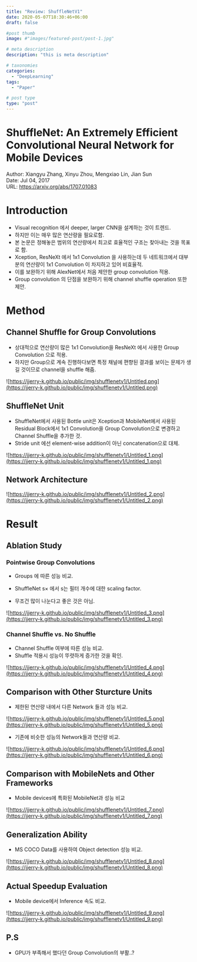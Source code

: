 ```yaml
---
title: "Review: ShuffleNetV1"
date: 2020-05-07T18:30:46+06:00
draft: false

#post thumb
image: #"images/featured-post/post-1.jpg"

# meta description
description: "this is meta description"

# taxonomies
categories:
  - "DeepLearning"
tags:
  - "Paper"

# post type
type: "post"
---
```


# ShuffleNet: An Extremely Efficient Convolutional Neural Network for Mobile Devices

Author: Xiangyu Zhang, Xinyu Zhou, Mengxiao Lin, Jian Sun  
Date: Jul 04, 2017  
URL: https://arxiv.org/abs/1707.01083  

# Introduction

- Visual recognition 에서 deeper, larger CNN을 설계하는 것이 트렌드.
- 하지만 이는 매우 많은 연산량을 필요로함.
- 본 논문은 정해놓은 범위의 연산량에서 최고로 효율적인 구조는 찾아내는 것을 목표로 함.
- Xception, ResNeXt 에서 1x1 Convolution 을 사용하는데 두 네트워크에서 대부분의 연산량이 1x1 Convolution 이 차지하고 있어 비효율적.
- 이를 보완하기 위해 AlexNet에서 처음 제안한 group convolution 적용.
- Group convolution 의 단점을 보완하기 위해 channel shuffle operation 또한 제안.

# Method

## Channel Shuffle for Group Convolutions

- 상대적으로 연산량이 많은 1x1 Convolution을 ResNeXt 에서 사용한 Group Convolution 으로 적용.
- 하지만 Group으로 계속 진행하다보면 특정 채널에 편향된 결과를 보이는 문제가 생길 것이므로 channel을 shuffle 해줌.

![https://jjerry-k.github.io/public/img/shufflenetv1/Untitled.png](https://jjerry-k.github.io/public/img/shufflenetv1/Untitled.png)

## ShuffleNet Unit

- ShuffleNet에서 사용된 Bottle unit은 Xception과 MobileNet에서 사용된 Residual Block에서 1x1 Convolution을 Group Convolution으로 변경하고 Channel Shuffle을 추가한 것.
- Stride unit 에선 element-wise addition이 아닌 concatenation으로 대체.

![https://jjerry-k.github.io/public/img/shufflenetv1/Untitled_1.png](https://jjerry-k.github.io/public/img/shufflenetv1/Untitled_1.png)

## Network Architecture

![https://jjerry-k.github.io/public/img/shufflenetv1/Untitled_2.png](https://jjerry-k.github.io/public/img/shufflenetv1/Untitled_2.png)

# Result

## Ablation Study

### Pointwise Group Convolutions

- Groups 에 따른 성능 비교.
- ShuffleNet s$\times$ 에서 s는 필터 개수에 대한 scaling factor.

- 무조건 많이 나눈다고 좋은 것은 아님.

![https://jjerry-k.github.io/public/img/shufflenetv1/Untitled_3.png](https://jjerry-k.github.io/public/img/shufflenetv1/Untitled_3.png)

### Channel Shuffle vs. No Shuffle

- Channel Shuffle 여부에 따른 성능 비교.
- Shuffle 적용시 성능이 뚜렷하게 증가한 것을 확인.

![https://jjerry-k.github.io/public/img/shufflenetv1/Untitled_4.png](https://jjerry-k.github.io/public/img/shufflenetv1/Untitled_4.png)

## Comparison with Other Sturcture Units

- 제한된 연산량 내에서 다른 Network 들과 성능 비교.

![https://jjerry-k.github.io/public/img/shufflenetv1/Untitled_5.png](https://jjerry-k.github.io/public/img/shufflenetv1/Untitled_5.png)

- 기존에 비슷한 성능의 Network들과 연산량 비교.

![https://jjerry-k.github.io/public/img/shufflenetv1/Untitled_6.png](https://jjerry-k.github.io/public/img/shufflenetv1/Untitled_6.png)

## Comparison with MobileNets and Other Frameworks

- Mobile devices에 특화된 MobileNet과 성능 비교

![https://jjerry-k.github.io/public/img/shufflenetv1/Untitled_7.png](https://jjerry-k.github.io/public/img/shufflenetv1/Untitled_7.png)

## Generalization Ability

- MS COCO Data를 사용하여 Object detection 성능 비교.

![https://jjerry-k.github.io/public/img/shufflenetv1/Untitled_8.png](https://jjerry-k.github.io/public/img/shufflenetv1/Untitled_8.png)

## Actual Speedup Evaluation

- Mobile device에서 Inference 속도 비교.

![https://jjerry-k.github.io/public/img/shufflenetv1/Untitled_9.png](https://jjerry-k.github.io/public/img/shufflenetv1/Untitled_9.png)

## P.S
- GPU가 부족해서 했다던 Group Convolution의 부활..?
